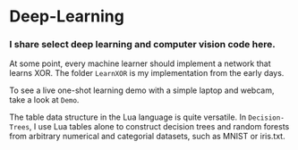 # Deep-Learning
### I share select deep learning and computer vision code here.
At some point, every machine learner should implement a network that learns XOR. The folder `LearnXOR` is my implementation from the early days.

To see a live one-shot learning demo with a simple laptop and webcam, take a look at `Demo`.

The table data structure in the Lua language is quite versatile. In `Decision-Trees`, I use Lua tables alone to construct decision trees and random forests from arbitrary numerical and categorial datasets, such as MNIST or iris.txt.

